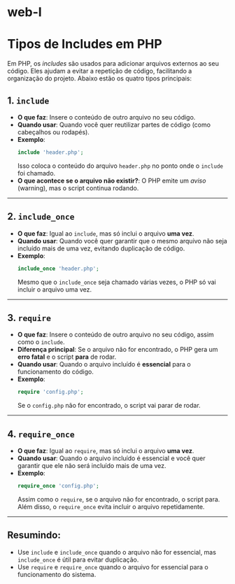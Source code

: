 # web-I

# Tipos de Includes em PHP

Em PHP, os _includes_ são usados para adicionar arquivos externos ao seu código. Eles ajudam a evitar a repetição de código, facilitando a organização do projeto. Abaixo estão os quatro tipos principais:

## 1. `include`

- **O que faz**: Insere o conteúdo de outro arquivo no seu código.
- **Quando usar**: Quando você quer reutilizar partes de código (como cabeçalhos ou rodapés).
- **Exemplo**:
  ```php
  include 'header.php';
  ```
  Isso coloca o conteúdo do arquivo `header.php` no ponto onde o `include` foi chamado.
- **O que acontece se o arquivo não existir?**: O PHP emite um _aviso_ (warning), mas o script continua rodando.

---

## 2. `include_once`

- **O que faz**: Igual ao `include`, mas só inclui o arquivo **uma vez**.
- **Quando usar**: Quando você quer garantir que o mesmo arquivo não seja incluído mais de uma vez, evitando duplicação de código.
- **Exemplo**:
  ```php
  include_once 'header.php';
  ```
  Mesmo que o `include_once` seja chamado várias vezes, o PHP só vai incluir o arquivo uma vez.

---

## 3. `require`

- **O que faz**: Insere o conteúdo de outro arquivo no seu código, assim como o `include`.
- **Diferença principal**: Se o arquivo não for encontrado, o PHP gera um **erro fatal** e o script **para** de rodar.
- **Quando usar**: Quando o arquivo incluído é **essencial** para o funcionamento do código.
- **Exemplo**:
  ```php
  require 'config.php';
  ```
  Se o `config.php` não for encontrado, o script vai parar de rodar.

---

## 4. `require_once`

- **O que faz**: Igual ao `require`, mas só inclui o arquivo **uma vez**.
- **Quando usar**: Quando o arquivo incluído é essencial e você quer garantir que ele não será incluído mais de uma vez.
- **Exemplo**:
  ```php
  require_once 'config.php';
  ```
  Assim como o `require`, se o arquivo não for encontrado, o script para. Além disso, o `require_once` evita incluir o arquivo repetidamente.

---

## Resumindo:

- Use `include` e `include_once` quando o arquivo não for essencial, mas `include_once` é útil para evitar duplicação.
- Use `require` e `require_once` quando o arquivo for essencial para o funcionamento do sistema.
